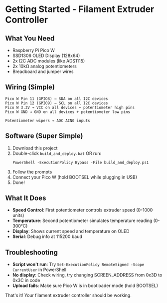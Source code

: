 # Getting Started - Filament Extruder Controller

## What You Need
- Raspberry Pi Pico W
- SSD1306 OLED Display (128x64)
- 2x I2C ADC modules (like ADS1115)
- 2x 10kΩ analog potentiometers
- Breadboard and jumper wires

## Wiring (Simple)
```
Pico W Pin 11 (GPIO8) → SDA on all I2C devices
Pico W Pin 12 (GPIO9) → SCL on all I2C devices
Pico W 3.3V → VCC on all devices + potentiometer high pins
Pico W GND → GND on all devices + potentiometer low pins

Potentiometer wipers → ADC AIN0 inputs
```

## Software (Super Simple)
1. Download this project
2. Double-click `build_and_deploy.bat` OR run:
   ```
   PowerShell -ExecutionPolicy Bypass -File build_and_deploy.ps1
   ```
3. Follow the prompts
4. Connect your Pico W (hold BOOTSEL while plugging in USB)
5. Done!

## What It Does
- **Speed Control**: First potentiometer controls extruder speed (0-1000 units)
- **Temperature**: Second potentiometer simulates temperature reading (0-300°C)
- **Display**: Shows current speed and temperature on OLED
- **Serial**: Debug info at 115200 baud

## Troubleshooting
- **Script won't run**: Try `Set-ExecutionPolicy RemoteSigned -Scope CurrentUser` in PowerShell
- **No display**: Check wiring, try changing SCREEN_ADDRESS from 0x3D to 0x3C in code
- **Upload fails**: Make sure Pico W is in bootloader mode (hold BOOTSEL)

That's it! Your filament extruder controller should be working.
